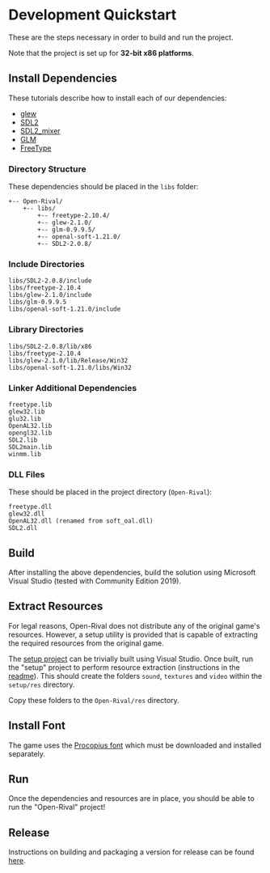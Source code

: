 # Development Quickstart

These are the steps necessary in order to build and run the project.

Note that the project is set up for **32-bit x86 platforms**.

## Install Dependencies

These tutorials describe how to install each of our dependencies:

 - [glew](http://lazyfoo.net/tutorials/SDL/51_SDL_and_modern_opengl/index.php)
 - [SDL2](http://lazyfoo.net/tutorials/SDL/01_hello_SDL/index.php)
 - [SDL2_mixer](https://lazyfoo.net/tutorials/SDL/06_extension_libraries_and_loading_other_image_formats/windows/msvc2019/index.php)
 - [GLM](https://github.com/g-truc/glm/blob/master/manual.md#-1-getting-started)
 - [FreeType](https://github.com/ubawurinna/freetype-windows-binaries)

### Directory Structure

These dependencies should be placed in the `libs` folder:

    +-- Open-Rival/
        +-- libs/
            +-- freetype-2.10.4/
            +-- glew-2.1.0/
			+-- glm-0.9.9.5/
			+-- openal-soft-1.21.0/
            +-- SDL2-2.0.8/

### Include Directories

    libs/SDL2-2.0.8/include
    libs/freetype-2.10.4
    libs/glew-2.1.0/include
    libs/glm-0.9.9.5
	libs/openal-soft-1.21.0/include

### Library Directories

    libs/SDL2-2.0.8/lib/x86
    libs/freetype-2.10.4
    libs/glew-2.1.0/lib/Release/Win32
	libs/openal-soft-1.21.0/libs/Win32

### Linker Additional Dependencies

    freetype.lib
    glew32.lib
    glu32.lib
	OpenAL32.lib
    opengl32.lib
    SDL2.lib
    SDL2main.lib
    winmm.lib

### DLL Files

These should be placed in the project directory (`Open-Rival`):

    freetype.dll
    glew32.dll
	OpenAL32.dll (renamed from soft_oal.dll)
    SDL2.dll

## Build

After installing the above dependencies, build the solution using Microsoft Visual Studio (tested with Community Edition 2019).

## Extract Resources

For legal reasons, Open-Rival does not distribute any of the original game's resources. However, a setup utility is provided that is capable of extracting the required resources from the original game.

The [setup project](/setup) can be trivially built using Visual Studio. Once built, run the "setup" project to perform resource extraction (instructions in the [readme](/setup/README.md)). This should create the folders `sound`, `textures` and `video` within the `setup/res` directory.

Copy these folders to the `Open-Rival/res` directory.

## Install Font

The game uses the [Procopius font](https://fontsgeek.com/fonts/Procopius-Regular) which must be downloaded and installed separately.

## Run

Once the dependencies and resources are in place, you should be able to run the "Open-Rival" project!

## Release

Instructions on building and packaging a version for release can be found [here](/docs/release_checklist.md).
